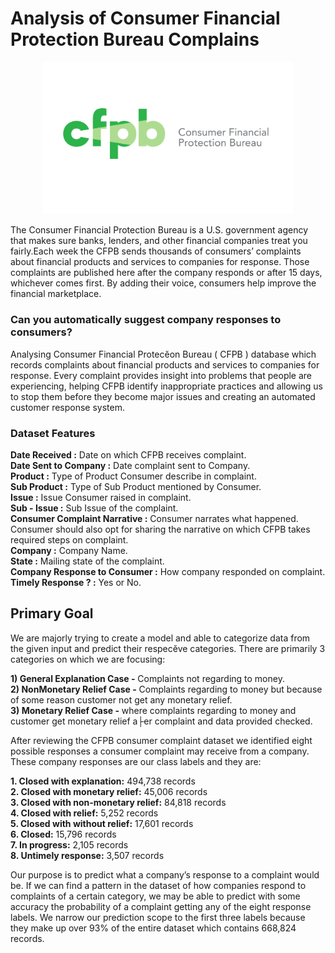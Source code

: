 # Analysis of Consumer Financial Protection Bureau Complains

<p align="center">
  <img src="https://github.com/Shringa13/Analysis-of-Consumer-Financial-Protection-Bureau-Complains/blob/master/imgs/CFPB_RGB-1024x623.png" width="400" title="Crime Rate">
</p>
The Consumer Financial Protection Bureau is a U.S. government agency that makes sure banks, lenders, and other financial companies treat you fairly.Each week the CFPB sends thousands of consumers’ complaints about financial products and services to companies for response. Those complaints are published here after the company responds or after 15 days, whichever comes first. By adding their voice, consumers help improve the financial marketplace.

### Can you automatically suggest company responses to consumers?
Analysing Consumer Financial Protecĕon Bureau ( CFPB ) database which records complaints about financial products and services to companies for response. Every complaint provides insight into problems that people are experiencing, helping CFPB identify inappropriate practices and allowing us to stop them before they become major issues and creating an automated customer response system.

### Dataset Features

**Date Received  :**               Date on which CFPB receives complaint.  
**Date Sent to Company  :**        Date complaint sent to Company.  
**Product :**                      Type of Product Consumer describe in complaint.  
**Sub Product :**                  Type of Sub Product mentioned by Consumer.  
**Issue :**                        Issue Consumer raised in complaint.  
**Sub - Issue :**                  Sub Issue of the complaint.  
**Consumer Complaint Narrative :** Consumer narrates what happened. Consumer should also opt for sharing the narrative on which CFPB                                        takes required steps on complaint.  
**Company :**                      Company Name.  
**State :**                        Mailing state of the complaint.  
**Company Response to Consumer :** How company responded on complaint.  
**Timely Response ? :**            Yes or No.  

## Primary Goal
We are majorly trying to create a model and able to categorize data from the given input and predict their
respecĕve categories. There are primarily 3 categories on which we are focusing:

**1) General Explanation Case ‐** Complaints not regarding to money.  
**2) NonMonetary Relief Case ‐** Complaints regarding to money but because of some reason customer not get any monetary relief.  
**3) Monetary Relief Case ‐** where complaints regarding to money and customer get monetary relief a├er
complaint and data provided checked.  

After reviewing the CFPB consumer complaint dataset we identified eight possible responses a consumer complaint may receive from a company. These company responses are our class labels and they are:

**1. Closed with explanation:**          494,738 records  
**2. Closed with monetary relief:**      45,006 records  
**3. Closed with non-monetary relief:**  84,818 records  
**4. Closed with relief:**               5,252 records  
**5. Closed with without relief:**       17,601 records  
**6. Closed:**                           15,796 records  
**7. In progress:**                      2,105 records  
**8. Untimely response:**                3,507 records  

Our purpose is to predict what a company’s response to a complaint would be. If we can find a pattern in the dataset of how companies respond to complaints of a certain category, we may be able to predict with some accuracy the probability of a complaint getting any of the eight response labels. We narrow our prediction scope to the first three labels because they make up over 93% of the entire dataset which contains 668,824 records.

